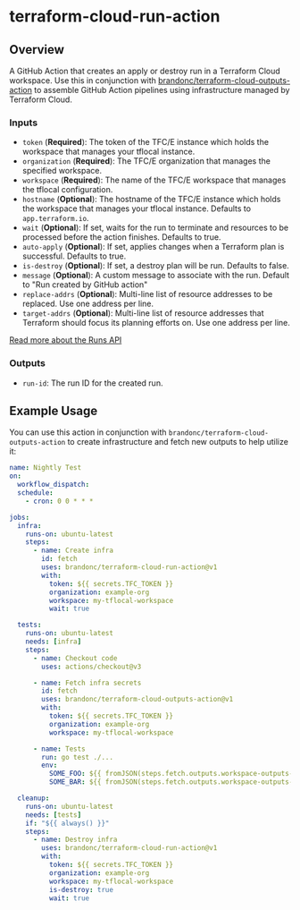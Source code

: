 # terraform-cloud-run-action

## Overview

A GitHub Action that creates an apply or destroy run in a Terraform Cloud workspace. Use this in conjunction with [brandonc/terraform-cloud-outputs-action](https://github.com/brandonc/terraform-cloud-outputs-action) to assemble GitHub Action pipelines using infrastructure managed by Terraform Cloud.

### Inputs

- `token` (**Required**): The token of the TFC/E instance which holds the workspace that manages your tflocal instance.
- `organization` (**Required**): The TFC/E organization that manages the specified workspace.
- `workspace` (**Required**): The name of the TFC/E workspace that manages the tflocal configuration.
- `hostname` (**Optional**): The hostname of the TFC/E instance which holds the workspace that manages your tflocal instance. Defaults to `app.terraform.io`.
- `wait` (**Optional**): If set, waits for the run to terminate and resources to be processed before the action finishes. Defaults to true.
- `auto-apply` (**Optional**): If set, applies changes when a Terraform plan is successful. Defaults to true.
- `is-destroy` (**Optional**): If set, a destroy plan will be run. Defaults to false.
- `message` (**Optional**): A custom message to associate with the run. Default to "Run created by GitHub action"
- `replace-addrs` (**Optional**): Multi-line list of resource addresses to be replaced. Use one address per line.
- `target-addrs` (**Optional**): Multi-line list of resource addresses that Terraform should focus its planning efforts on. Use one address per line.

[Read more about the Runs API](https://developer.hashicorp.com/terraform/cloud-docs/api-docs/run#create-a-run)

### Outputs

- `run-id`: The run ID for the created run.

## Example Usage

You can use this action in conjunction with `brandonc/terraform-cloud-outputs-action` to create infrastructure and fetch new outputs to help utilize it:

```yaml
name: Nightly Test
on:
  workflow_dispatch:
  schedule:
    - cron: 0 0 * * *

jobs:
  infra:
    runs-on: ubuntu-latest
    steps:
      - name: Create infra
        id: fetch
        uses: brandonc/terraform-cloud-run-action@v1
        with:
          token: ${{ secrets.TFC_TOKEN }}
          organization: example-org
          workspace: my-tflocal-workspace
          wait: true

  tests:
    runs-on: ubuntu-latest
    needs: [infra]
    steps:
      - name: Checkout code
        uses: actions/checkout@v3

      - name: Fetch infra secrets
        id: fetch
        uses: brandonc/terraform-cloud-outputs-action@v1
        with:
          token: ${{ secrets.TFC_TOKEN }}
          organization: example-org
          workspace: my-tflocal-workspace

      - name: Tests
        run: go test ./...
        env:
          SOME_FOO: ${{ fromJSON(steps.fetch.outputs.workspace-outputs-json).foo }}
          SOME_BAR: ${{ fromJSON(steps.fetch.outputs.workspace-outputs-json).bar }}

  cleanup:
    runs-on: ubuntu-latest
    needs: [tests]
    if: "${{ always() }}"
    steps:
      - name: Destroy infra
        uses: brandonc/terraform-cloud-run-action@v1
        with:
          token: ${{ secrets.TFC_TOKEN }}
          organization: example-org
          workspace: my-tflocal-workspace
          is-destroy: true
          wait: true
```
